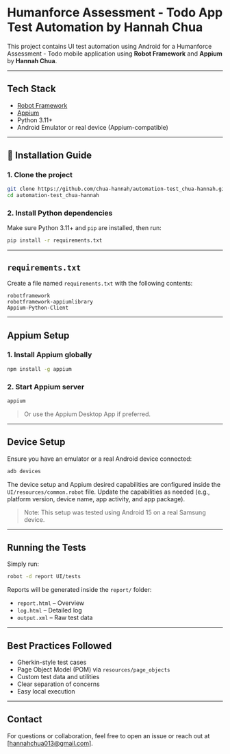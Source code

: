 # Humanforce Assessment - Todo App Test Automation by Hannah Chua

This project contains UI test automation using Android for a Humanforce Assessment - Todo mobile application using **Robot Framework** and **Appium** by **Hannah Chua**.

---

## Tech Stack

- [Robot Framework](https://robotframework.org/)
- [Appium](https://appium.io/)
- Python 3.11+
- Android Emulator or real device (Appium-compatible)

---

## 🔧 Installation Guide

### 1. Clone the project

```bash
git clone https://github.com/chua-hannah/automation-test_chua-hannah.git
cd automation-test_chua-hannah
```

### 2. Install Python dependencies

Make sure Python 3.11+ and `pip` are installed, then run:

```bash
pip install -r requirements.txt
```

---

## `requirements.txt`

Create a file named `requirements.txt` with the following contents:

```
robotframework
robotframework-appiumlibrary
Appium-Python-Client
```

---

## Appium Setup

### 1. Install Appium globally

```bash
npm install -g appium
```

### 2. Start Appium server

```bash
appium
```

> Or use the Appium Desktop App if preferred.

---

## Device Setup

Ensure you have an emulator or a real Android device connected:

```bash
adb devices
```

The device setup and Appium desired capabilities are configured inside the `UI/resources/common.robot` file.
Update the capabilities as needed (e.g., platform version, device name, app activity, and app package).

> Note: This setup was tested using Android 15 on a real Samsung device.

---

## Running the Tests

Simply run:

```bash
robot -d report UI/tests
```

Reports will be generated inside the `report/` folder:

- `report.html` – Overview
- `log.html` – Detailed log
- `output.xml` – Raw test data

---

## Best Practices Followed

- Gherkin-style test cases
- Page Object Model (POM) via `resources/page_objects`
- Custom test data and utilities
- Clear separation of concerns
- Easy local execution

---

## Contact

For questions or collaboration, feel free to open an issue or reach out at [hannahchua013@gmail.com].
